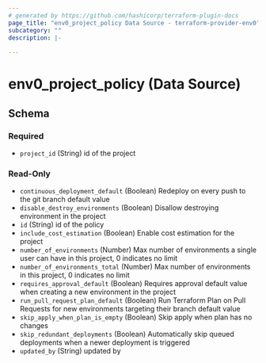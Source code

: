 ```yaml
---
# generated by https://github.com/hashicorp/terraform-plugin-docs
page_title: "env0_project_policy Data Source - terraform-provider-env0"
subcategory: ""
description: |-
  
---
```


# env0_project_policy (Data Source)





<!-- schema generated by tfplugindocs -->
## Schema

### Required

- `project_id` (String) id of the project

### Read-Only

- `continuous_deployment_default` (Boolean) Redeploy on every push to the git branch default value
- `disable_destroy_environments` (Boolean) Disallow destroying environment in the project
- `id` (String) id of the policy
- `include_cost_estimation` (Boolean) Enable cost estimation for the project
- `number_of_environments` (Number) Max number of environments a single user can have in this project, 0 indicates no limit
- `number_of_environments_total` (Number) Max number of environments in this project, 0 indicates no limit
- `requires_approval_default` (Boolean) Requires approval default value when creating a new environment in the project
- `run_pull_request_plan_default` (Boolean) Run Terraform Plan on Pull Requests for new environments targeting their branch default value
- `skip_apply_when_plan_is_empty` (Boolean) Skip apply when plan has no changes
- `skip_redundant_deployments` (Boolean) Automatically skip queued deployments when a newer deployment is triggered
- `updated_by` (String) updated by


